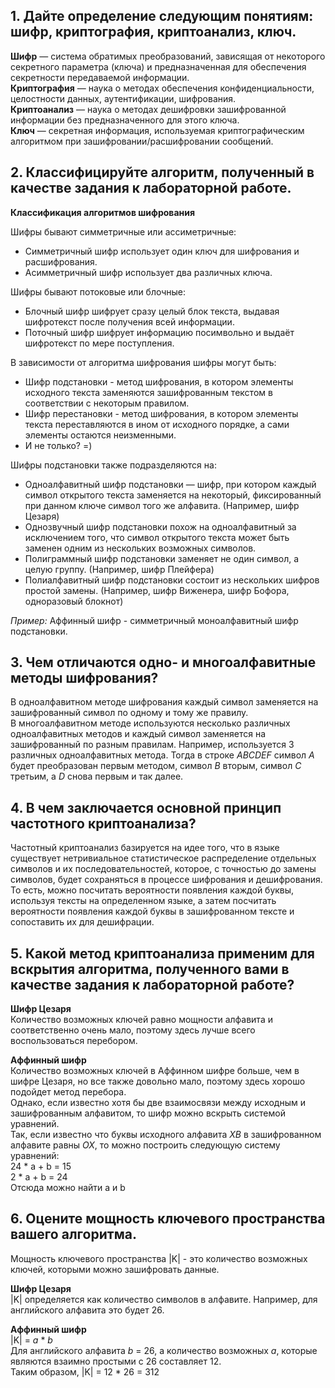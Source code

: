## 1. Дайте определение следующим понятиям: шифр, криптография, криптоанализ, ключ.
__Шифр__ — система обратимых преобразований, зависящая от некоторого секретного параметра (ключа) и предназначенная для обеспечения секретности передаваемой информации.  
__Криптография__ — наука о методах обеспечения конфиденциальности, целостности данных, аутентификации, шифрования.  
__Криптоанализ__ — наука о методах дешифровки зашифрованной информации без предназначенного для этого ключа.  
__Ключ__ — секретная информация, используемая криптографическим алгоритмом при зашифровании/расшифровании сообщений.

## 2. Классифицируйте алгоритм, полученный в качестве задания к лабораторной работе.
__Классификация алгоритмов шифрования__  
  
Шифры бывают симметричные или ассиметричные:
- Симметричный шифр использует один ключ для шифрования и расшифрования.
- Асимметричный шифр использует два различных ключа.

Шифры бывают потоковые или блочные:
- Блочный шифр шифрует сразу целый блок текста, выдавая шифротекст после получения всей информации.
- Поточный шифр шифрует информацию посимвольно и выдаёт шифротекст по мере поступления.

В зависимости от алгоритма шифрования шифры могут быть:
- Шифр подстановки - метод шифрования, в котором элементы исходного текста заменяются зашифрованным текстом в соответствии с некоторым правилом.
- Шифр перестановки - метод шифрования, в котором элементы текста переставляются в ином от исходного порядке, а сами элементы остаются неизменными.
- И не только? =)

Шифры подстановки также подразделяются на:
- Одноалфавитный шифр подстановки — шифр, при котором каждый символ открытого текста заменяется на некоторый, фиксированный при данном ключе символ того же алфавита. (Например, шифр Цезаря)
- Однозвучный шифр подстановки похож на одноалфавитный за исключением того, что символ открытого текста может быть заменен одним из нескольких возможных символов.
- Полиграммный шифр подстановки заменяет не один символ, а целую группу. (Например, шифр Плейфера)
- Полиалфавитный шифр подстановки состоит из нескольких шифров простой замены. (Например, шифр Виженера, шифр Бофора, одноразовый блокнот)

_Пример:_ Аффинный шифр - симметричный моноалфавитный шифр подстановки.

## 3. Чем отличаются одно- и многоалфавитные методы шифрования?
В одноалфавитном методе шифрования каждый символ заменяется на зашифрованный символ по одному и тому же правилу.  
В многоалфавитном методе используются несколько различных одноалфавитных методов и каждый символ заменяется на зашифрованный по разным правилам. Например, используется 3 различных одноалфавитных метода. Тогда в строке _ABCDEF_ символ _A_ будет преобразован первым методом, символ _B_ вторым, символ _C_ третьим, а _D_ снова первым и так далее.

## 4. В чем заключается основной принцип частотного криптоанализа?
Частотный криптоанализ базируется на идее того, что в языке существует нетривиальное статистическое распределение отдельных символов и их последовательностей, которое, с точностью до замены символов, будет сохраняться в процессе шифрования и дешифрования.  
То есть, можно посчитать вероятности появления каждой буквы, используя тексты на определенном языке, а затем посчитать вероятности появления каждой буквы в зашифрованном тексте и сопоставить их для дешифрации.

## 5. Какой метод криптоанализа применим для вскрытия алгоритма, полученного вами в качестве задания к лабораторной работе?
__Шифр Цезаря__  
Количество возможных ключей равно мощности алфавита и соответственно очень мало, поэтому здесь лучше всего воспользоваться перебором.  

__Аффинный шифр__  
Количество возможных ключей в Аффинном шифре больше, чем в шифре Цезаря, но все также довольно мало, поэтому здесь хорошо подойдет метод перебора.  
Однако, если известно хотя бы две взаимосвязи между исходным и зашифрованным алфавитом, то шифр можно вскрыть системой уравнений.  
Так, если известно что буквы исходного алфавита _XB_ в зашифрованном алфавите равны _OX_, то можно построить следующую систему уравнений:  
24 * a + b = 15  
2 * a + b = 24  
Отсюда можно найти a и b

## 6. Оцените мощность ключевого пространства вашего алгоритма.
Мощность ключевого пространства |K| - это количество возможных ключей, которыми можно зашифровать данные.  
  
__Шифр Цезаря__  
|K| определяется как количество символов в алфавите. Например, для английского алфавита это будет 26.  

__Аффинный шифр__  
|K| = _a_ * _b_  
Для английского алфавита _b_ = 26, а количество возможных _a_, которые являются взаимно простыми с 26 составляет 12.  
Таким образом, |K| = 12 * 26 = 312
